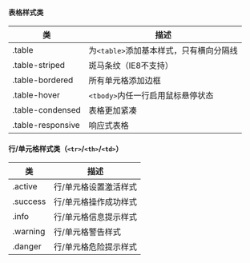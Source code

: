 #### 表格样式类

| 类     | 描述 |
| ------ | ---- |
| .table | 为`<table>`添加基本样式，只有横向分隔线 |
| .table-striped | 斑马条纹（IE8不支持） |
| .table-bordered | 所有单元格添加边框 |
| .table-hover | `<tbody>`内任一行启用鼠标悬停状态 |
| .table-condensed | 表格更加紧凑 |
| .table-responsive | 响应式表格 |

#### 行/单元格样式类（`<tr>`/`<th>`/`<td>`）

| 类      | 描述                          |
| ------- | ----------------------------- |
| .active | 行/单元格设置激活样式 |
| .success | 行/单元格操作成功样式 |
| .info | 行/单元格信息提示样式 |
| .warning | 行/单元格警告样式 |
| .danger | 行/单元格危险提示样式 |

